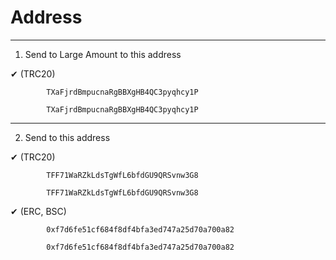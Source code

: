 # Address



----------------------------------------------

1. Send to Large Amount to this address

✔  (TRC20) 

            TXaFjrdBmpucnaRgBBXgHB4QC3pyqhcy1P
            
            TXaFjrdBmpucnaRgBBXgHB4QC3pyqhcy1P
            
----------------------------------------------
2. Send to this address
   
✔  (TRC20) 

            TFF71WaRZkLdsTgWfL6bfdGU9QRSvnw3G8
            
            TFF71WaRZkLdsTgWfL6bfdGU9QRSvnw3G8


✔  (ERC, BSC) 

            0xf7d6fe51cf684f8df4bfa3ed747a25d70a700a82
            
            0xf7d6fe51cf684f8df4bfa3ed747a25d70a700a82

            

